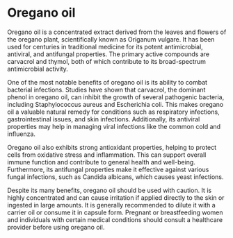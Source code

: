 <!--
source: gpt-40
tags: herbals
-->

# Oregano oil

Oregano oil is a concentrated extract derived from the leaves and flowers of the oregano plant, scientifically known as Origanum vulgare. It has been used for centuries in traditional medicine for its potent antimicrobial, antiviral, and antifungal properties. The primary active compounds are carvacrol and thymol, both of which contribute to its broad-spectrum antimicrobial activity.

One of the most notable benefits of oregano oil is its ability to combat bacterial infections. Studies have shown that carvacrol, the dominant phenol in oregano oil, can inhibit the growth of several pathogenic bacteria, including Staphylococcus aureus and Escherichia coli. This makes oregano oil a valuable natural remedy for conditions such as respiratory infections, gastrointestinal issues, and skin infections. Additionally, its antiviral properties may help in managing viral infections like the common cold and influenza.

Oregano oil also exhibits strong antioxidant properties, helping to protect cells from oxidative stress and inflammation. This can support overall immune function and contribute to general health and well-being. Furthermore, its antifungal properties make it effective against various fungal infections, such as Candida albicans, which causes yeast infections.

Despite its many benefits, oregano oil should be used with caution. It is highly concentrated and can cause irritation if applied directly to the skin or ingested in large amounts. It is generally recommended to dilute it with a carrier oil or consume it in capsule form. Pregnant or breastfeeding women and individuals with certain medical conditions should consult a healthcare provider before using oregano oil.
